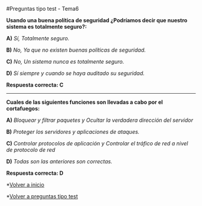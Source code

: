 #Preguntas tipo test - Tema6


**Usando una buena política de seguridad ¿Podríamos decir que nuestro sistema es totalmente seguro?:**

**A)** *Sí, Totalmente seguro.*


**B)** *No, Ya que no existen buenas políticas de seguridad.*


**C)** *No, Un sistema nunca es totalmente seguro.*


**D)** *Sí siempre y cuando se haya auditado su seguridad.*


**Respuesta correcta: C**

****

**Cuales de las siguientes funciones son llevadas a cabo por el cortafuegos:**

**A)** *Bloquear y filtrar paquetes y Ocultar la verdadera dirección del servidor*


**B)** *Proteger los servidores y aplicaciones de ataques.*


**C)** *Controlar protocolos de aplicación y Controlar el tráfico de red a nivel de protocolo de red*


**D)** *Todas son las anteriores son correctas.*


**Respuesta correcta: D**


*[Volver a inicio](../../../)

*[Volver a preguntas tipo test](../../../Preguntas_Test)
